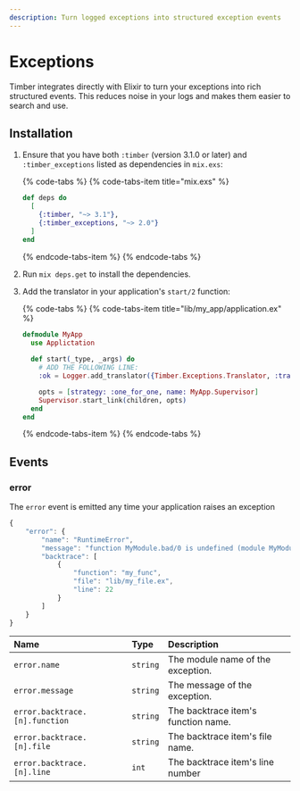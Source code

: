 ```yaml
---
description: Turn logged exceptions into structured exception events
---
```


# Exceptions

Timber integrates directly with Elixir to turn your exceptions into rich structured events. This reduces noise in your logs and makes them easier to search and use.

## Installation

1. Ensure that you have both `:timber` \(version 3.1.0 or later\) and `:timber_exceptions` listed as dependencies in `mix.exs`:  


   {% code-tabs %}
   {% code-tabs-item title="mix.exs" %}
   ```elixir
   def deps do
     [
       {:timber, "~> 3.1"},
       {:timber_exceptions, "~> 2.0"}
     ]
   end
   ```
   {% endcode-tabs-item %}
   {% endcode-tabs %}

2. Run `mix deps.get` to install the dependencies.
3. Add the translator in your application's `start/2` function:  


   {% code-tabs %}
   {% code-tabs-item title="lib/my\_app/application.ex" %}
   ```elixir
   defmodule MyApp
     use Applictation
  
     def start(_type, _args) do
       # ADD THE FOLLOWING LINE:
       :ok = Logger.add_translator({Timber.Exceptions.Translator, :translate})

       opts = [strategy: :one_for_one, name: MyApp.Supervisor]
       Supervisor.start_link(children, opts)
     end
   end
   ```
   {% endcode-tabs-item %}
   {% endcode-tabs %}

## Events

### error

The `error` event is emitted any time your application raises an exception

```javascript
{
    "error": {
        "name": "RuntimeError",
        "message": "function MyModule.bad/0 is undefined (module MyModule is not available)",
        "backtrace": [
            {
                "function": "my_func",
                "file": "lib/my_file.ex",
                "line": 22
            }
        ]
    }
}
```

| Name | Type | Description |
| :--- | :--- | :--- |
| `error.name` | `string` | The module name of the exception. |
| `error.message` | `string` | The message of the exception. |
| `error.backtrace.[n].function` | `string` | The backtrace item's function name. |
| `error.backtrace.[n].file` | `string` | The backtrace item's file name. |
| `error.backtrace.[n].line` | `int` | The backtrace item's line number |


